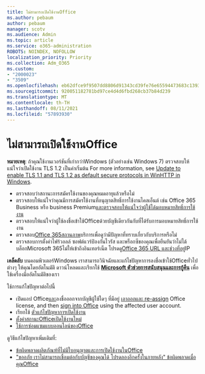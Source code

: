 ```yaml
---
title: ไม่สามารถเปิดใช้งานOffice
ms.author: pebaum
author: pebaum
manager: scotv
ms.audience: Admin
ms.topic: article
ms.service: o365-administration
ROBOTS: NOINDEX, NOFOLLOW
localization_priority: Priority
ms.collection: Adm_O365
ms.custom:
- "2000023"
- "3509"
ms.openlocfilehash: eb62dfce9f9507dd8806d91343cd39fe76e65594473683c1393d524f6c2d8a27
ms.sourcegitcommit: 920051182781bd97ce4d4d6fbd268cb37b84d239
ms.translationtype: MT
ms.contentlocale: th-TH
ms.lasthandoff: 08/11/2021
ms.locfileid: "57893930"
---
```

# <a name="unable-to-activate-office"></a>ไม่สามารถเปิดใช้งานOffice

**หมายเหตุ**: ถ้าคุณใช้งานเวอร์ชันที่เก่ากว่าWindows (ตัวอย่างเช่น Windows 7) ตรวจสอบให้แน่ใจว่าเปิดใช้งาน TLS 1.2 เป็นค่าเริ่มต้น For more information, see [Update to enable TLS 1.1 and TLS 1.2 as default secure protocols in WinHTTP in Windows](https://support.microsoft.com/topic/update-to-enable-tls-1-1-and-tls-1-2-as-default-secure-protocols-in-winhttp-in-windows-c4bd73d2-31d7-761e-0178-11268bb10392).

- ตรวจสอบว่าสถานะการสมัครใช้งานของคุณหมดอายุแล้วหรือไม่
- ตรวจสอบให้แน่ใจว่าคุณมีการสมัครใช้งานที่อนุญาตสิทธิ์การใช้งานไคลเอ็นต์ เช่น Office 365 Business หรือ business Premium[และตรวจสอบให้แน่ใจว่าผู้ใช้ได้มอบหมายสิทธิ์การใช้งาน](https://docs.microsoft.com/microsoft-365/admin/manage/assign-licenses-to-users)
- ตรวจสอบให้แน่ใจว่าผู้ใช้ลงชื่อเข้าใช้Officeด้วยบัญชีเดียวกันกับที่ได้รับการมอบหมายสิทธิ์การใช้งาน
- ตรวจสอบ[Office 365สถานภาพ](https://docs.microsoft.com/office365/enterprise/view-service-health)บริการเพื่อดูว่ามีปัญหาที่ทราบเกี่ยวกับบริการหรือไม่
- ตรวจสอบการตั้งค่าไฟร์วอลล์ ซอฟต์แวร์ป้องกันไวรัส และพร็อกซีของคุณเพื่อยืนยันว่าไม่ได้บล็อกMicrosoft 365ไม่ให้เข้าถึงอินเทอร์เน็ต โปรดดู[Office 365 URL และช่วงที่อยู่](https://docs.microsoft.com/office365/enterprise/urls-and-ip-address-ranges "Office 365 URL และช่วงที่อยู่ IP")IP

**เคล็ดลับ** บนคอมพิวเตอร์Windows เราสามารถวินิจฉัยและแก้ไขปัญหาการลงชื่อเข้าใช้Officeทั่วไปต่างๆ ให้คุณโดยอัตโนมัติ ดาวน์โหลดและเรียกใช้ **[Microsoft ตัวช่วยการสนับสนุนและการกู้คืน](https://aka.ms/SaRA-OfficeSignInScenario)** เพื่อใช้เครื่องมืออัตโนมัติของเรา

ใช้การแก้ไขปัญหาต่อไปนี้

- เปิดแอป Office[และ](https://support.office.com/article/5a20dc11-47e9-4b6f-945d-478cb6d92071)ลงชื่อออกจากบัญชีผู้ใช้ใดๆ ที่มีอยู่ [เอาออก](https://docs.microsoft.com/microsoft-365/admin/manage/remove-licenses-from-users)[และ re-assign](https://docs.microsoft.com/microsoft-365/admin/manage/assign-licenses-to-users) Office license, and then [sign into Office](https://support.office.com/article/628ea040-f265-49de-b986-be09c3ebf8a9) using the affected user account.
- เรียกใช้ [ตัวแก้ไขปัญหาการเปิดใช้งาน](https://aka.ms/SARA-OfficeActivation-Alchemy)
- [ตั้งค่าสถานะOfficeเปิดใช้งานใหม่](https://docs.microsoft.com/office365/troubleshoot/activation/reset-office-365-proplus-activation-state "ตั้งค่าสถานะOfficeเปิดใช้งานใหม่")
- [ใช้การซ่อมแซมแบบออนไลน์ของOffice](https://support.office.com/Article/7821d4b6-7c1d-4205-aa0e-a6b40c5bb88b?wt.mc_id=Alchemy_ClientDIA)

ดูวิธีแก้ไขปัญหาเพิ่มเติมที่:  

- [ข้อผิดพลาดผลิตภัณฑ์ที่ไม่มีใบอนุญาตและการเปิดใช้งานในOffice](https://support.office.com/Article/0d23d3c0-c19c-4b2f-9845-5344fedc4380?wt.mc_id=Alchemy_ClientDIA)
- ["ขออภัย เราไม่สามารถเชื่อมต่อกับบัญชีของคุณได้ โปรดลองอีกครั้งในภายหลัง" ข้อผิดพลาดเมื่อคุณOffice](https://docs.microsoft.com/office/troubleshoot/activation-installation/issue-when-activate-office-from-office-365)